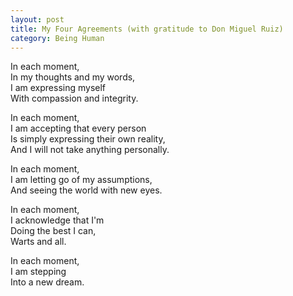 ```yaml
---
layout: post
title: My Four Agreements (with gratitude to Don Miguel Ruiz)
category: Being Human 
---
```


In each moment,  
In my thoughts and my words,  
I am expressing myself  
With compassion and integrity.

In each moment,  
I am accepting that every person  
Is simply expressing their own reality,  
And I will not take anything personally.

In each moment,  
I am letting go of my assumptions,  
And seeing the world with new eyes.

In each moment,  
I acknowledge that I'm  
Doing the best I can,  
Warts and all.

In each moment,  
I am stepping  
Into a new dream.
